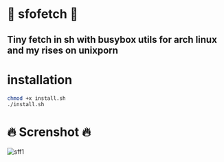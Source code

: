 # :space_invader: sfofetch :space_invader:
## Tiny fetch in sh with busybox utils for arch linux and my rises on unixporn
# installation
```bash
chmod +x install.sh
./install.sh
```
# :fire: Screnshot :fire:
![sff1](https://cdn.discordapp.com/attachments/955362477137362954/957446229833449542/2022-03-27_04-06.png?raw=true)
